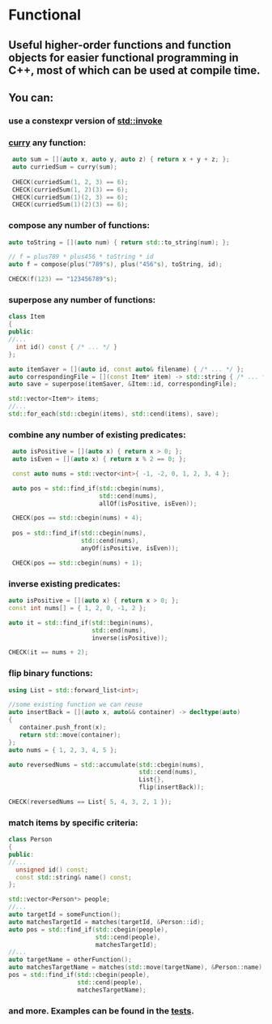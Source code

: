 # Functional
## Useful higher-order functions and function objects for easier functional programming in C++, most of which can be used at compile time.   

## You can:       
  ### use a constexpr version of [std::invoke](https://en.cppreference.com/w/cpp/utility/functional/invoke)   
  ### [curry](https://en.wikipedia.org/wiki/Currying) any function: 
   ```C++
    auto sum = [](auto x, auto y, auto z) { return x + y + z; };  
    auto curriedSum = curry(sum);  
    
    CHECK(curriedSum(1, 2, 3) == 6);
    CHECK(curriedSum(1, 2)(3) == 6);
    CHECK(curriedSum(1)(2, 3) == 6);
    CHECK(curriedSum(1)(2)(3) == 6);
   ```
  ### compose any number of functions:  
  ```C++
  auto toString = [](auto num) { return std::to_string(num); };

  // f = plus789 * plus456 * toString * id
  auto f = compose(plus("789"s), plus("456"s), toString, id);
  
  CHECK(f(123) == "123456789"s);
  ```
  ### superpose any number of functions:  
  ```C++
class Item
{
public:
  //...
    int id() const { /* ... */ }
};

auto itemSaver = [](auto id, const auto& filename) { /* ... */ };
auto correspondingFile = [](const Item* item) -> std::string { /* ... */ };
auto save = superpose(itemSaver, &Item::id, correspondingFile);

std::vector<Item*> items;
//...
std::for_each(std::cbegin(items), std::cend(items), save);
```
  ### combine any number of existing predicates:  
```C++
 auto isPositive = [](auto x) { return x > 0; };
 auto isEven = [](auto x) { return x % 2 == 0; };

 const auto nums = std::vector<int>{ -1, -2, 0, 1, 2, 3, 4 };

 auto pos = std::find_if(std::cbegin(nums),
                         std::cend(nums),
                         allOf(isPositive, isEven));

 CHECK(pos == std::cbegin(nums) + 4);
 
 pos = std::find_if(std::cbegin(nums),
                    std::cend(nums),
                    anyOf(isPositive, isEven));

 CHECK(pos == std::cbegin(nums) + 1);
  ```
  ### inverse existing predicates:
  ```C++
  auto isPositive = [](auto x) { return x > 0; };
  const int nums[] = { 1, 2, 0, -1, 2 };

  auto it = std::find_if(std::begin(nums), 
                         std::end(nums), 
                         inverse(isPositive));

  CHECK(it == nums + 2);
  ```
  ### flip binary functions:  
  ```C++
  using List = std::forward_list<int>;

  //some existing function we can reuse
  auto insertBack = [](auto x, auto&& container) -> decltype(auto)
  {
     container.push_front(x);
     return std::move(container);
  };
  auto nums = { 1, 2, 3, 4, 5 };

  auto reversedNums = std::accumulate(std::cbegin(nums),
                                      std::cend(nums),
                                      List{},
                                      flip(insertBack));

  CHECK(reversedNums == List{ 5, 4, 3, 2, 1 });
  ```
  ### match items by specific criteria:
  ```C++
  class Person
  {
  public:
  //...
    unsigned id() const;
    const std::string& name() const;
  };
  
  std::vector<Person*> people;
  //...
  auto targetId = someFunction();
  auto matchesTargetId = matches(targetId, &Person::id);
  auto pos = std::find_if(std::cbegin(people),
                          std::cend(people),
                          matchesTargetId);
  //...
  auto targetName = otherFunction();
  auto matchesTargetName = matches(std::move(targetName), &Person::name);
  pos = std::find_if(std::cbegin(people),
                     std::cend(people),
                     matchesTargetName);
  ```
### and more. Examples can be found in the [tests](https://github.com/IDragnev/Functional/blob/master/Functional/tests.cpp).
